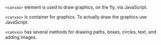 `<canvas>` element is used to draw graphics, on the fly, via JavaScript.

`<canvas>` is container for graphics. To actually draw the graphics use JavaScript.

`<canvas>` has several methods for drawing paths, boxes, circles, text, and adding images.






